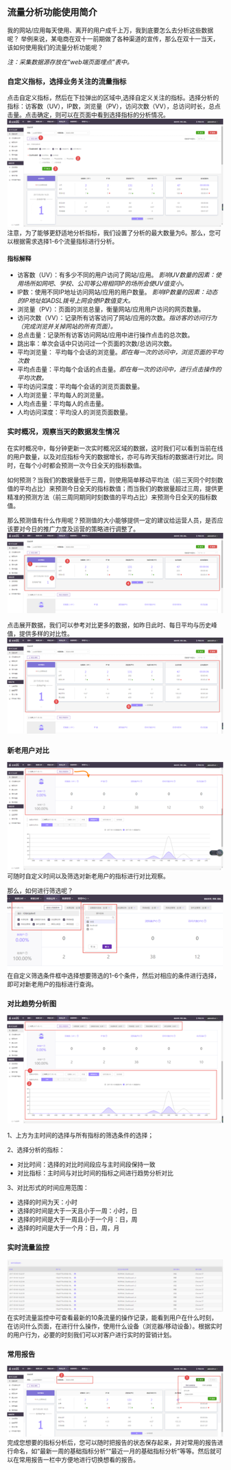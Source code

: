 ## 流量分析功能使用简介
我的网站/应用每天使用、离开的用户成千上万，我到底要怎么去分析这些数据呢？
举例来说，某电商在双十一前期做了各种渠道的宣传，那么在双十一当天，该如何使用我们的流量分析功能呢？

_注：采集数据源存放在“web端页面埋点”表中。_

### 自定义指标，选择业务关注的流量指标
点击自定义指标，然后在下拉弹出的区域中,选择自定义关注的指标。选择分析的指标：访客数（UV），IP数，浏览量（PV），访问次数（VV），总访问时长，总点击量。点击确定，则可以在页面中看到选择指标的分析情况。
![](/assets/traffic/6.png)
注意，为了能够更舒适地分析指标，我们设置了分析的最大数量为6。那么，您可以根据需求选择1-6个流量指标进行分析。
#### 指标解释
* 访客数（UV）：有多少不同的用户访问了网站/应用。
_影响UV数量的因素：使用场所如网吧、学校、公司等公用相同IP的场所会使UV值变小。_
* IP数：使用不同IP地址访问网站/应用的用户数量。
_影响IP数量的因素：动态的IP地址如ADSL拨号上网会使IP数值变大。_
* 浏览量（PV）：页面的浏览总量，衡量网站/应用用户访问的网页数量。
* 访问次数（VV）：记录所有访客访问了网站/应用的次数。_指访客的访问行为（完成浏览并关掉网站的所有页面）。_
* 总点击量：记录所有访客访问网站/应用中进行操作点击的总次数。
* 跳出率：单次会话中只访问过一个页面的次数/总访问次数。
* 平均浏览量： 平均每个会话的浏览量。_即在每一次的访问中，浏览页面的平均次数_
* 平均点击量：平均每个会话的点击量。_即在每一次的访问中，进行点击操作的平均次数。_
* 平均访问深度：平均每个会话的浏览页面数量。
* 人均浏览量：平均每人的浏览量。
* 人均点击量：平均每人的点击量。
* 人均访问深度：平均没人的浏览页面数量。

### 实时概况，观察当天的数据发生情况
在实时概况中，每分钟更新一次实时概况区域的数据，这时我们可以看到当前在线的用户数量，以及对应指标今天的数据增长，亦可与昨天指标的数据进行对比。同时，在每个小时都会预测一次今日全天的指标数值。

如何预测？当我们的数据量低于三周，则使用简单移动平均法（前三天同个时刻数值的平均占比）来预测今日全天的指标数值；而当我们的数据量超过三周，提供更精准的预测方法（前三周同期同时刻数值的平均占比）来预测今日全天的指标数值。

那么预测值有什么作用呢？预测值的大小能够提供一定的建议给运营人员，是否应该要对今日的推广力度及运营的策略进行调整了。
![](/assets/traffic/7.png)

点击展开数据，我们可以参考对比更多的数据，如昨日此时、每日平均与历史峰值，提供多样的对比性。
![](/assets/traffic/8.png)

### 新老用户对比
![](/assets/traffic/9.png)
可随时自定义时间以及筛选对新老用户的指标进行对比观察。

那么，如何进行筛选呢？
![](/assets/traffic/11.png)
在自定义筛选条件框中选择想要筛选的1-6个条件，然后对相应的条件进行选择，即可对新老用户的指标进行查询。

### 对比趋势分析图
![](/assets/traffic/12.png)

1、上方为主时间的选择与所有指标的筛选条件的选择；

2、选择分析的指标：
* 对比时间：选择的对比时间段应与主时间段保持一致
* 对比指标：主时间与对比时间的指标之间进行趋势分析对比

3、对比形式的时间应用范围：
* 选择的时间为天：小时
* 选择的时间是大于一天且小于一周：小时，日
* 选择的时间是大于一周且小于一个月：日，周
* 选择的时间是大于一个月：日，周，月

### 实时流量监控
![](/assets/traffic/13.png)
在实时流量监控中可查看最新的10条流量的操作记录，能看到用户在什么时刻，在访问什么页面，在进行什么操作，使用什么设备（浏览器/移动设备）。根据实时的用户行为，必要的时刻我们可以对客户进行实时的营销计划。

### 常用报告
![](/assets/traffic/14.png)
完成您想要的指标分析后，您可以随时把报告的状态保存起来，并对常用的报告进行命名，如“最新一周的基础指标分析”“最近一月的基础指标分析”等等。然后就可以在常用报告一栏中方便地进行切换想看的报告。